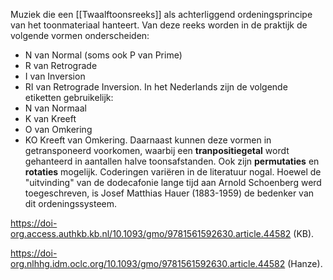 Muziek die een [[Twaalftoonsreeks]] als achterliggend ordeningsprincipe van het toonmateriaal hanteert.
Van deze reeks worden in de praktijk de volgende vormen onderscheiden:
- N van Normal (soms ook P van Prime)
- R van Retrograde
- I van Inversion
- RI van Retrograde Inversion.
In het Nederlands zijn de volgende etiketten gebruikelijk:
- N van Normaal
- K van Kreeft
- O van Omkering
- KO Kreeft van Omkering.
Daarnaast kunnen deze vormen in getransponeerd voorkomen, waarbij een **tranpositiegetal** wordt gehanteerd in aantallen halve toonsafstanden.
Ook zijn **permutaties** en **rotaties** mogelijk.
Coderingen variëren in de literatuur nogal. 
Hoewel de "uitvinding" van de dodecafonie lange tijd aan Arnold Schoenberg werd toegeschreven, is Josef Matthias Hauer (1883-1959) de bedenker van dit ordeningssysteem.

https://doi-org.access.authkb.kb.nl/10.1093/gmo/9781561592630.article.44582 (KB).

https://doi-org.nlhhg.idm.oclc.org/10.1093/gmo/9781561592630.article.44582 (Hanze).
